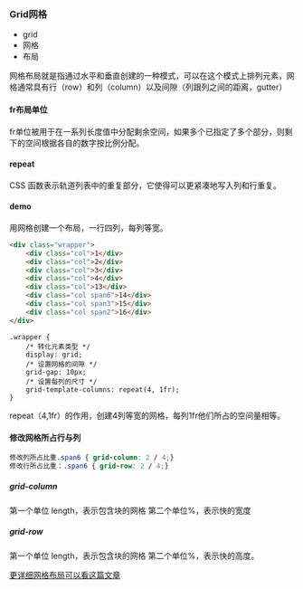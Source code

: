 ### Grid网格
- grid
- 网格
- 布局

网格布局就是指通过水平和垂直创建的一种模式，可以在这个模式上排列元素，网格通常具有行（row）和列（column）以及间隙（列跟列之间的距离，gutter）
#### fr布局单位
fr单位被用于在一系列长度值中分配剩余空间，如果多个已指定了多个部分，则剩下的空间根据各自的数字按比例分配。
#### repeat
CSS 函数表示轨道列表中的重复部分，它使得可以更紧凑地写入列和行重复。
#### demo
用网格创建一个布局，一行四列，每列等宽。
```html
<div class="wrapper">
    <div class="col">1</div>
    <div class="col">2</div>
    <div class="col">3</div>
    <div class="col">4</div>
    <div class="col">13</div>
    <div class="col span6">14</div>
    <div class="col span3">15</div>
    <div class="col span2">16</div>
</div>
```
```style
.wrapper {
    /* 转化元素类型 */
    display: grid;
    /* 设置网格的间隙 */
    grid-gap: 10px;
    /* 设置每列的尺寸 */
    grid-template-columns: repeat(4, 1fr);
}
```
repeat（4,1fr）的作用，创建4列等宽的网格，每列1fr他们所占的空间量相等。
#### 修改网格所占行与列
```css
修改列所占比重.span6 { grid-column: 2 / 4;} 
修改行所占比重：.span6 { grid-row: 2 / 4;}
```
##### grid-column
第一个单位 length，表示包含块的网格
第二个单位%，表示快的宽度
##### grid-row
第一个单位 length，表示包含块的网格
第二个单位%，表示快的高度。

[更详细网格布局可以看这篇文章](https://segmentfault.com/a/1190000020303331)